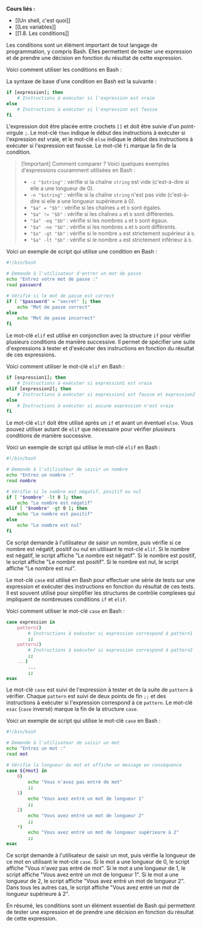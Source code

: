 **Cours liés :**
- [[Un shell, c'est quoi]]
- [[Les variables]]
- [[1.8. Les conditions]]

Les conditions sont un élément important de tout langage de programmation, y compris Bash. Elles permettent de tester une expression et de prendre une décision en fonction du résultat de cette expression.

Voici comment utiliser les conditions en Bash :

La syntaxe de base d'une condition en Bash est la suivante :

```bash
if [expression]; then
    # Instructions à exécuter si l'expression est vraie
else
    # Instructions à exécuter si l'expression est fausse
fi
```

L'expression doit être placée entre crochets `[]` et doit être suivie d'un point-virgule `;`. Le mot-clé `then` indique le début des instructions à exécuter si l'expression est vraie, et le mot-clé `else` indique le début des instructions à exécuter si l'expression est fausse. Le mot-clé `fi` marque la fin de la condition.

> [!important] Comment comparer ?
> Voici quelques exemples d'expressions couramment utilisées en Bash :
> 
> -   `-z "$string"` : vérifie si la chaîne `string` est vide (c'est-à-dire si elle a une longueur de 0).
> -   `-n "$string"` : vérifie si la chaîne `string` n'est pas vide (c'est-à-dire si elle a une longueur supérieure à 0).
> -   `"$a" = "$b"` : vérifie si les chaînes `a` et `b` sont égales.
> -   `"$a" != "$b"` : vérifie si les chaînes `a` et `b` sont différentes.
> -   `"$a" -eq "$b"` : vérifie si les nombres `a` et `b` sont égaux.
> -   `"$a" -ne "$b"` : vérifie si les nombres `a` et `b` sont différents.
> -   `"$a" -gt "$b"` : vérifie si le nombre `a` est strictement supérieur à `b`.
> -   `"$a" -lt "$b"` : vérifie si le nombre `a` est strictement inférieur à `b`.

Voici un exemple de script qui utilise une condition en Bash :

```bash
#!/bin/bash

# Demande à l'utilisateur d'entrer un mot de passe
echo "Entrez votre mot de passe :"
read password

# Vérifie si le mot de passe est correct
if [ "$password" = "secret" ]; then
    echo "Mot de passe correct"
else
    echo "Mot de passe incorrect"
fi
```

Le mot-clé `elif` est utilisé en conjonction avec la structure `if` pour vérifier plusieurs conditions de manière successive. Il permet de spécifier une suite d'expressions à tester et d'exécuter des instructions en fonction du résultat de ces expressions.

Voici comment utiliser le mot-clé `elif` en Bash :

```bash
if [expression1]; then
    # Instructions à exécuter si expression1 est vraie
elif [expression2]; then
    # Instructions à exécuter si expression1 est fausse et expression2 est vraie
else
    # Instructions à exécuter si aucune expression n'est vraie
fi
```

Le mot-clé `elif` doit être utilisé après un `if` et avant un éventuel `else`. Vous pouvez utiliser autant de `elif` que nécessaire pour vérifier plusieurs conditions de manière successive.

Voici un exemple de script qui utilise le mot-clé `elif` en Bash :

```bash
#!/bin/bash

# Demande à l'utilisateur de saisir un nombre
echo "Entrez un nombre :"
read nombre

# Vérifie si le nombre est négatif, positif ou nul
if [ "$nombre" -lt 0 ]; then
    echo "Le nombre est négatif"
elif [ "$nombre" -gt 0 ]; then
    echo "Le nombre est positif"
else
    echo "Le nombre est nul"
fi
```

Ce script demande à l'utilisateur de saisir un nombre, puis vérifie si ce nombre est négatif, positif ou nul en utilisant le mot-clé `elif`. Si le nombre est négatif, le script affiche "Le nombre est négatif". Si le nombre est positif, le script affiche "Le nombre est positif". Si le nombre est nul, le script affiche "Le nombre est nul".

Le mot-clé `case` est utilisé en Bash pour effectuer une série de tests sur une expression et exécuter des instructions en fonction du résultat de ces tests. Il est souvent utilisé pour simplifier les structures de contrôle complexes qui impliquent de nombreuses conditions `if` et `elif`.

Voici comment utiliser le mot-clé `case` en Bash :

```bash
case expression in
    pattern1)
        # Instructions à exécuter si expression correspond à pattern1
        ;;
    pattern2)
        # Instructions à exécuter si expression correspond à pattern2
        ;;
    ...)
        ...
        ;;
esac
```

Le mot-clé `case` est suivi de l'expression à tester et de la suite de `pattern` à vérifier. Chaque `pattern` est suivi de deux points de fin `;;` et des instructions à exécuter si l'expression correspond à ce `pattern`. Le mot-clé `esac` (`case` inversé) marque la fin de la structure `case`.

Voici un exemple de script qui utilise le mot-clé `case` en Bash :

```bash
#!/bin/bash

# Demande à l'utilisateur de saisir un mot
echo "Entrez un mot :"
read mot

# Vérifie la longueur du mot et affiche un message en conséquence
case ${#mot} in
    0)
        echo "Vous n'avez pas entré de mot"
        ;;
    1)
        echo "Vous avez entré un mot de longueur 1"
        ;;
    2)
        echo "Vous avez entré un mot de longueur 2"
        ;;
    *)
        echo "Vous avez entré un mot de longueur supérieure à 2"
        ;;
esac
```

Ce script demande à l'utilisateur de saisir un mot, puis vérifie la longueur de ce mot en utilisant le mot-clé `case`. Si le mot a une longueur de 0, le script affiche "Vous n'avez pas entré de mot". Si le mot a une longueur de 1, le script affiche "Vous avez entré un mot de longueur 1". Si le mot a une longueur de 2, le script affiche "Vous avez entré un mot de longueur 2". Dans tous les autres cas, le script affiche "Vous avez entré un mot de longueur supérieure à 2".

En résumé, les conditions sont un élément essentiel de Bash qui permettent de tester une expression et de prendre une décision en fonction du résultat de cette expression.